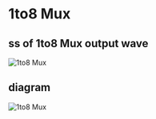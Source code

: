 # 1to8 Mux

## ss of 1to8 Mux output wave
![1to8 Mux](../ss/1to8mux.png)

## diagram
![1to8 Mux](https://www.electronicshub.org/wp-content/uploads/2015/07/1-to-8-Demux.jpg)
